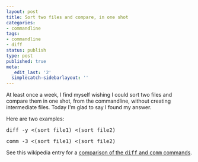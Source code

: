 ```yaml
---
layout: post
title: Sort two files and compare, in one shot
categories:
- commandline
tags:
- commandline
- diff
status: publish
type: post
published: true
meta:
  _edit_last: '2'
  simplecatch-sidebarlayout: ''
---
```

At least once a week, I find myself wishing I could sort two files and compare them in one shot, from the commandline, without creating intermediate files.  Today I'm glad to say I found my answer.

Here are two examples:
<pre>
diff -y <(sort file1) <(sort file2)
</pre>
<pre>
comm -3 <(sort file1) <(sort file2)
</pre>

See this wikipedia entry for a <a href="http://en.wikipedia.org/wiki/Comm#Comparison_to_diff">comparison of the <tt>diff</tt> and <tt>comm</tt> commands</a>.
